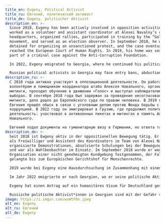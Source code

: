 ```yaml
---
title_en: Evgeny, Political Activist
title_ru: Евгений, политический активист
title_de: Ewgeny, politischer Aktivist
description_en: >-
  Since 2018, Evgeny has been actively involved in opposition activities. He
  worked as a volunteer and assistant coordinator at Alexei Navalny’s campaign
  headquarters, organized rallies, participated in training by the “Golos”
  movement, and served as an election observer. In September 2018, he was
  detained for organizing an unsanctioned protest, and the case eventually
  reached the European Court of Human Rights. In 2019, his home was searched as
  part of a criminal case against the Anti-Corruption Foundation.

  In 2022, Evgeny emigrated to Georgia, where he continued his political activism, taking part in anti-war pickets and rallies commemorating Alexei Navalny. Evgeny applied for a humanitarian visa to Germany but has not received a response.

  Russian political activists in Georgia may face entry bans, abductions, or forced deportation to Russia. Moreover, Georgia’s political situation is increasingly shifting toward alignment with Moscow.
description_ru: >-
  С 2018 года активно участвует в оппозиционной деятельности. Он работал
  волонтёром и помощником координатора штаба Алексея Навального, организовывал
  митинги, проходил обучение в движении «Голос» и выступал наблюдателем на
  выборах. В сентябре 2018 года был задержан за проведение несогласованного
  митинга, дело дошло до Европейского суда по правам человека. В 2019 году у
  Евгения прошёл обыск в связи с уголовным делом против Фонда борьбы с
  коррупцией. В 2022 году он эмигрировал в Грузию, где продолжил политическую
  деятельность: участвовал в антивоенных пикетах и митингах в память Алексея
  Навального.

  Евгений подал документы на гуманитарную визу в Германии, но ответа так и не получил. Российские политические активисты в Грузии могут столкнуться с отказом во въезде, а также с похищениями и насильственным вывозом в Россию. Кроме того, политическая ситуация в Грузии постоянно меняется в сторону сближения с Москвой. 
description_de: >-
  Seit 2018 ist Ewgeny aktiv in der oppositionellen Bewegung tätig. Er arbeitete
  als Freiwilliger und Assistent des Koordinators im Team von Alexei Nawalny,
  organisierte Demonstrationen, absolvierte Schulungen bei der Bewegung „Golos“
  und war als Wahlbeobachter im Einsatz. Im September 2018 wurde er wegen der
  Organisation einer nicht genehmigten Kundgebung festgenommen, der Fall
  gelangte bis zum Europäischen Gerichtshof für Menschenrechte.

  2019 wurde bei Evgeny eine Hausdurchsuchung im Zusammenhang mit einem Strafverfahren gegen die Anti-Korruptions-Stiftung durchgeführt.

  Im Jahr 2022 emigrierte er nach Georgien, wo er seine politische Aktivität fortsetzte: Er beteiligte sich an Antikriegsprotesten und Mahnwachen zum Gedenken an Alexei Nawalny.

  Evgeny hat einen Antrag auf ein humanitäres Visum für Deutschland gestellt, jedoch bisher keine Antwort erhalten.

  Russische politische Aktivist*innen in Georgien sind mit der Gefahr von Einreiseverboten, Entführungen und gewaltsamen Abschiebungen nach Russland konfrontiert. Zudem bewegt sich die politische Lage in Georgien zunehmend in Richtung einer Annäherung an Moskau.
image: https://i.imgur.com/wvWtF0n.jpeg
alt_en: Evgeny
alt_ru: Евгений
alt_de: Ewgeny
---
```


